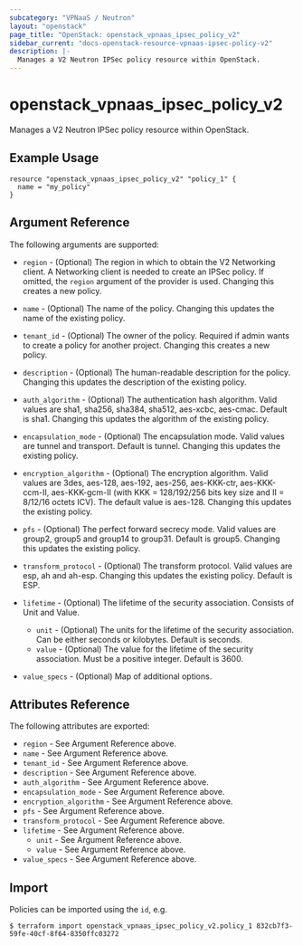 ```yaml
---
subcategory: "VPNaaS / Neutron"
layout: "openstack"
page_title: "OpenStack: openstack_vpnaas_ipsec_policy_v2"
sidebar_current: "docs-openstack-resource-vpnaas-ipsec-policy-v2"
description: |-
  Manages a V2 Neutron IPSec policy resource within OpenStack.
---
```


# openstack\_vpnaas\_ipsec\_policy\_v2

Manages a V2 Neutron IPSec policy resource within OpenStack.

## Example Usage

```hcl
resource "openstack_vpnaas_ipsec_policy_v2" "policy_1" {
  name = "my_policy"
}
```

## Argument Reference

The following arguments are supported:

* `region` - (Optional) The region in which to obtain the V2 Networking client.
    A Networking client is needed to create an IPSec policy. If omitted, the
    `region` argument of the provider is used. Changing this creates a new
    policy.

* `name` - (Optional) The name of the policy. Changing this updates the name of
    the existing policy.

* `tenant_id` - (Optional) The owner of the policy. Required if admin wants to
    create a policy for another project. Changing this creates a new policy.

* `description` - (Optional) The human-readable description for the policy.
    Changing this updates the description of the existing policy.

* `auth_algorithm` - (Optional) The authentication hash algorithm. Valid values are sha1, sha256, sha384, sha512,
    aes-xcbc, aes-cmac. Default is sha1.
    Changing this updates the algorithm of the existing policy.

* `encapsulation_mode` - (Optional) The encapsulation mode. Valid values are tunnel and transport. Default is tunnel.
    Changing this updates the existing policy.

* `encryption_algorithm` - (Optional) The encryption algorithm. Valid values are 3des, aes-128, aes-192, aes-256,
    aes-KKK-ctr, aes-KKK-ccm-II, aes-KKK-gcm-II (with KKK = 128/192/256 bits key size and II = 8/12/16 octets ICV).
    The default value is aes-128. Changing this updates the existing policy.

* `pfs` - (Optional) The perfect forward secrecy mode. Valid values are group2, group5 and group14 to group31.
    Default is group5. Changing this updates the existing policy.

* `transform_protocol` - (Optional) The transform protocol. Valid values are esp, ah and ah-esp.
    Changing this updates the existing policy. Default is ESP.

* `lifetime` - (Optional) The lifetime of the security association. Consists of Unit and Value.
    - `unit` - (Optional) The units for the lifetime of the security association. Can be either seconds or kilobytes.
    Default is seconds.
    - `value` - (Optional) The value for the lifetime of the security association. Must be a positive integer.
    Default is 3600.

* `value_specs` - (Optional) Map of additional options.

## Attributes Reference

The following attributes are exported:

* `region` - See Argument Reference above.
* `name` - See Argument Reference above.
* `tenant_id` - See Argument Reference above.
* `description` - See Argument Reference above.
* `auth_algorithm` - See Argument Reference above.
* `encapsulation_mode` - See Argument Reference above.
* `encryption_algorithm` - See Argument Reference above.
* `pfs` - See Argument Reference above.
* `transform_protocol` - See Argument Reference above.
* `lifetime` - See Argument Reference above.
    - `unit` - See Argument Reference above.
    - `value` - See Argument Reference above.
* `value_specs` - See Argument Reference above.


## Import

Policies can be imported using the `id`, e.g.

```
$ terraform import openstack_vpnaas_ipsec_policy_v2.policy_1 832cb7f3-59fe-40cf-8f64-8350ffc03272
```
